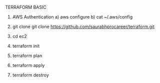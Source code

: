 TERRAFORM BASIC


1. AWS Authentication
a) aws configure
b) cat ~/.aws/config

2. git clone git clone https://github.com/saurabhprocareer/terraform.git

3. cd ec2
4. terraform init
5. terraform plan
6. terraform apply
7. terraform destroy

